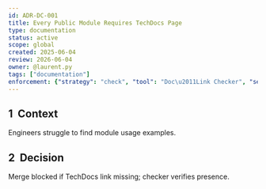 ```yaml
---
id: ADR-DC-001
title: Every Public Module Requires TechDocs Page
type: documentation
status: active
scope: global
created: 2025-06-04
review: 2026-06-04
owner: @laurent.py
tags: ["documentation"]
enforcement: {"strategy": "check", "tool": "Doc\u2011Link Checker", "severity": "warning"}
---
```

## 1  Context
Engineers struggle to find module usage examples.

## 2  Decision
Merge blocked if TechDocs link missing; checker verifies presence.

